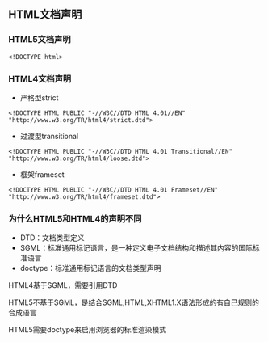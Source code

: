 ## HTML文档声明

### HTML5文档声明

```
<!DOCTYPE html>
```

### HTML4文档声明

* 严格型strict

```
<!DOCTYPE HTML PUBLIC "-//W3C//DTD HTML 4.01//EN" "http://www.w3.org/TR/html4/strict.dtd">
```

* 过渡型transitional

```
<!DOCTYPE HTML PUBLIC "-//W3C//DTD HTML 4.01 Transitional//EN" "http://www.w3.org/TR/html4/loose.dtd">
```

* 框架frameset

```
<!DOCTYPE HTML PUBLIC "-//W3C//DTD HTML 4.01 Frameset//EN" "http://www.w3.org/TR/html4/frameset.dtd">
```

### 为什么HTML5和HTML4的声明不同

* DTD：文档类型定义
* SGML：标准通用标记语言，是一种定义电子文档结构和描述其内容的国际标准语言
* doctype：标准通用标记语言的文档类型声明

HTML4基于SGML，需要引用DTD

HTML5不基于SGML，是结合SGML,HTML,XHTML1.X语法形成的有自己规则的合成语言

HTML5需要doctype来启用浏览器的标准渲染模式

